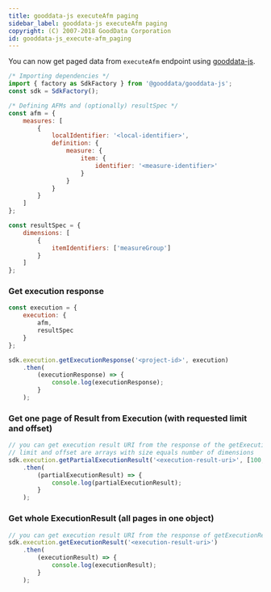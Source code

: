```yaml
---
title: gooddata-js executeAfm paging
sidebar_label: gooddata-js executeAfm paging
copyright: (C) 2007-2018 GoodData Corporation
id: gooddata-js_execute-afm_paging
---
```


You can now get paged data from `executeAfm` endpoint using [gooddata-js](https://github.com/gooddata/gooddata-js).

```javascript
/* Importing dependencies */
import { factory as SdkFactory } from '@gooddata/gooddata-js';
const sdk = SdkFactory();
```

```javascript
/* Defining AFMs and (optionally) resultSpec */
const afm = {
    measures: [
        {
            localIdentifier: '<local-identifier>',
            definition: {
                measure: {
                    item: {
                        identifier: '<measure-identifier>'
                    }
                }
            }
        }
    ]
};

const resultSpec = {
    dimensions: [
        {
            itemIdentifiers: ['measureGroup']
        }
    ]
};
```

### Get execution response
```javascript
const execution = {
    execution: {
        afm,
        resultSpec
    }
};

sdk.execution.getExecutionResponse('<project-id>', execution)
    .then(
        (executionResponse) => { 
            console.log(executionResponse);
        }
    );
```

### Get one page of Result from Execution (with requested limit and offset)
```javascript
// you can get execution result URI from the response of the getExecutionResponse function
// limit and offset are arrays with size equals number of dimensions
sdk.execution.getPartialExecutionResult('<execution-result-uri>', [100, 100], [0,0])
    .then(
        (partialExecutionResult) => { 
            console.log(partialExecutionResult);
        }
    );
```

### Get whole ExecutionResult (all pages in one object)
```javascript
// you can get execution result URI from the response of getExecutionResponse function
sdk.execution.getExecutionResult('<execution-result-uri>')
    .then(
        (executionResult) => { 
            console.log(executionResult);
        }
    );
```
